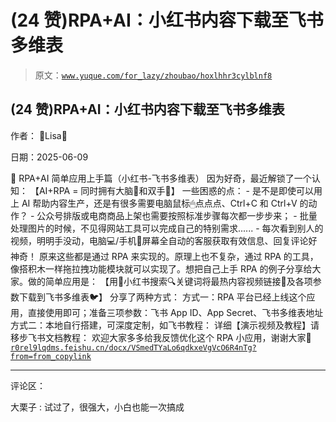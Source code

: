 # (24 赞)RPA+AI：小红书内容下载至飞书多维表

> 原文：[`www.yuque.com/for_lazy/zhoubao/hoxlhhr3cylblnf8`](https://www.yuque.com/for_lazy/zhoubao/hoxlhhr3cylblnf8)

## (24 赞)RPA+AI：小红书内容下载至飞书多维表

作者： 🌟Lisa🌟

日期：2025-06-09

🙌 RPA+AI 简单应用上手篇（小红书-飞书多维表） 因为好奇，最近解锁了一个认知： 【AI+RPA = 同时拥有大脑🧠和双手👐】 一些困惑的点： - 是不是即使可以用上 AI 帮助内容生产，还是有很多需要电脑鼠标🖱点点点、Ctrl+C 和 Ctrl+V 的动作？ - 公众号排版或电商商品上架也需要按照标准步骤每次都一步步来； - 批量处理图片的时候，不见得网站工具可以完成自己的特别需求...... - 每次看到别人的视频，明明手没动，电脑💻/手机📱屏幕全自动的客服获取有效信息、回复评论好神奇！
原来这些都是通过 RPA 来实现的。原理上也不复杂，通过 RPA 的工具，像搭积木一样拖拉拽功能模块就可以实现了。想把自己上手 RPA 的例子分享给大家。做的简单应用是：
【用📕小红书搜索🔍关键词将最热内容视频链接🔗及各项参数下载到飞书多维表🐦】 分享了两种方式：
方式一：RPA 平台已经上线这个应用，直接使用即可；准备三项参数：飞书 App ID、App Secret、飞书多维表地址
方式二：本地自行搭建，可深度定制，如飞书教程： 详细【演示视频及教程】请移步飞书文档教程： 欢迎大家多多给我反馈优化这个 RPA 小应用，谢谢大家🙏  [`r0rel9lqdms.feishu.cn/docx/VSmedTYaLo6qdkxeVgVcO6R4nTg?from=from_copylink`](https://r0rel9lqdms.feishu.cn/docx/VSmedTYaLo6qdkxeVgVcO6R4nTg?from=from_copylink)

* * *

评论区：

大栗子 : 试过了，很强大，小白也能一次搞成